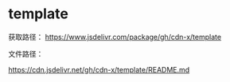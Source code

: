 # template

获取路径： https://www.jsdelivr.com/package/gh/cdn-x/template

文件路径：

https://cdn.jsdelivr.net/gh/cdn-x/template/README.md

